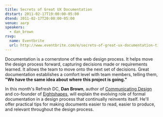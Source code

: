 ```yaml
---
title: Secrets of Great UX Documentation
dtstart: 2011-02-17T19:00:00-05:00
dtend: 2011-02-17T20:00:00-05:00
venue: aarp
speakers:
  - dan_brown
rsvp:
  name: Eventbrite
  url: http://www.eventbrite.com/e/secrets-of-great-ux-documentation-tickets-1094494663
---
```


Documentation is a cornerstone of the web design process. It helps move the design process forward, capturing decisions made or requirements learned. It allows the team to move onto the next set of decisions. Great documentation establishes a comfort level with team members, telling them, **"We have the same idea about where this project is going."**

In this month's Refresh DC, **Dan Brown**, author of [Communicating Design](http://communicatingdesign.com/) and co-founder of [Eightshapes](http://www.eightshapes.com/), will explain the evolving role of formal documentation in a design process that continually reinvents itself. He'll offer practical tips for making documents easier to read, easier to produce, and relevant throughout the design process.